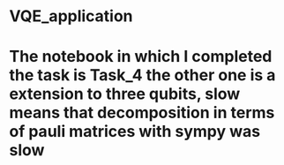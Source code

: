 # VQE_application

# The notebook in which I completed the task is Task_4 the other one is a extension to three qubits, slow means that decomposition in terms of pauli matrices with sympy was slow
